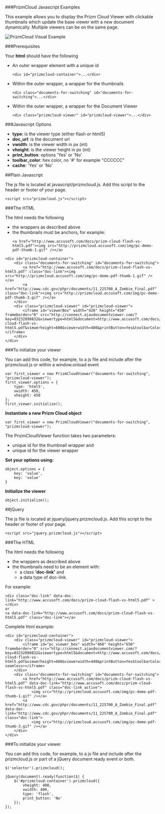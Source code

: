 ###PrizmCloud Javascript Examples

This example allows you to display the Prizm Cloud Viewer with clickable thumbnails which update the base viewer with a new document dynamically. Multiple viewers can be on the same page.

![PrizmCloud Visual Example](https://docs.google.com/file/d/0BwDZrYddHNsPWDhtdUJYUUtqY0E/edit?usp=sharing "Prizm Cloud Visual Example")

###Prerequisites

Your **html** should have the following

* An outer wrapper element with a unique id
	```
	<div id="prizmcloud-container">...</div>
	```
* Within the outer wrapper, a wrapper for the thumbnails
	```
	<div class="documents-for-switching" id="documents-for-switching">...</div>
	```
* Within the outer wrapper, a wrapper for the Document Viewer
	```
	<div class="prizmcloud-viewer" id="prizmcloud-viewer">...</div>
	```

###Javascript Options

* **type**: is the viewer type (either flash or html5)
* **doc_url**: is the document url
* **vwidth**: is the viewer width in px (int)
* **vheight**: is the viewer height in px (int)
* **print_button**: options 'Yes' or 'No'
* **toolbar_color**: hex color, no '#' for example "CCCCCC"
* **cache**: 'Yes' or 'No'

##Plain Javascript

The js file is located at javascript/prizmcloud.js.  Add this script to the header or footer of your page.
```
<script src="prizmcloud.js"></script>
```

###The HTML

The html needs the following

* the wrappers as described above
* the thumbnails must be anchors, for example:
	```
	<a href="http://www.accusoft.com/docs/prizm-cloud-flash-vs-html5.pdf"><img src="http://prizmcloud.accusoft.com/img/pc-demo-pdf-thumb-1.gif" /></a>
	```
 
```
<div id="prizmcloud-container">
    <div class="documents-for-switching" id="documents-for-switching"> 
        <a href="http://www.accusoft.com/docs/prizm-cloud-flash-vs-html5.pdf" class="doc-link"><img src="http://prizmcloud.accusoft.com/img/pc-demo-pdf-thumb-1.gif" /></a>
        <a href="http://www.cdc.gov/phpr/documents/11_225700_A_Zombie_Final.pdf" class="doc-link"><img src="http://prizmcloud.accusoft.com/img/pc-demo-pdf-thumb-3.gif" /></a>
    </div>
    <div class="prizmcloud-viewer" id="prizmcloud-viewer">
        <iframe id="viewerBox" width="420" height="450" frameborder="0" src="http://connect.ajaxdocumentviewer.com/?key=03232898832&viewertype=html5&document=http://www.accusoft.com/docs/prizm-cloud-flash-vs-html5.pdf&viewerheight=600&viewerwidth=400&printButton=Yes&toolbarColor=CCCCCC&cache=yes"></iframe>
    </div>
</div>
```
###To initialize your viewer

You can add this code, for example, to a js file and include after the prizmcloud.js or within a window.onload event

```
var first_viewer = new PrizmCloudViewer("documents-for-switching", "prizmcloud-viewer");
first_viewer.options = {
    type: 'html5',
    vwidth: 450,
    vheight: 450
};
first_viewer.initialize();
```

**Instantiate a new Prizm Cloud object**

```
var first_viewer = new PrizmCloudViewer("documents-for-switching", "prizmcloud-viewer");
```

The PrizmCloudViewer function takes two parameters: 

* unique id for the thumbnail wrapper and 
* unique id for the viewer wrapper

**Set your options using:**

```
object.options = {
	key: 'value',
	key: 'value'
}
```

**Initialize the viewer**

```
object.initialize();
```

##jQuery

The js file is located at jquery/jquery.prizmcloud.js. Add this script to the header or footer of your page.

```
<script src="jquery.prizmcloud.js"></script>
```

###The HTML

The html needs the following

* the wrappers as described above
* the thumbnails need to be an element with:
	* a class **'doc-link'** and 
	* a data type of doc-link. 

For example:

```
<div class="doc-link" data-doc-link="http://www.accusoft.com/docs/prizm-cloud-flash-vs-html5.pdf" ></div>
or
<a data-doc-link="http://www.accusoft.com/docs/prizm-cloud-flash-vs-html5.pdf" class="doc-link"></a>
```

Complete html example:

```
<div id="prizmcloud-container">
    <div class="prizmcloud-viewer" id="prizmcloud-viewer">
        <iframe id="pc_viewer_box" width="460" height="650" frameborder="0" src="http://connect.ajaxdocumentviewer.com/?key=03232898832&viewertype=html5&document=http://www.accusoft.com/docs/prizm-cloud-flash-vs-html5.pdf&viewerheight=600&viewerwidth=440&printButton=Yes&toolbarColor=CCCCCC&cache=yes" seamless></iframe>
    </div>
    <div class="documents-for-switching" id="documents-for-switching"> 
        <a href="http://www.accusoft.com/docs/prizm-cloud-flash-vs-html5.pdf" data-doc-link="http://www.accusoft.com/docs/prizm-cloud-flash-vs-html5.pdf" class="doc-link active">
			<img src="http://prizmcloud.accusoft.com/img/pc-demo-pdf-thumb-1.gif" /></a>
		<a href="http://www.cdc.gov/phpr/documents/11_225700_A_Zombie_Final.pdf" data-doc-link="http://www.cdc.gov/phpr/documents/11_225700_A_Zombie_Final.pdf" class="doc-link">
			<img src="http://prizmcloud.accusoft.com/img/pc-demo-pdf-thumb-3.gif" /></a>
    </div>
</div>
```

###To initialize your viewer

You can add this code, for example, to a js file and include after the prizmcloud.js or part of a jQuery document ready event or both.

```
$('selector').prizmcloud();
```

```
jQuery(document).ready(function($) {
    $('#prizmcloud-container').prizmcloud({
        vheight: 400,
        vwidth: 400,
        type: 'flash',
        print_button: 'No'
    });
});
```